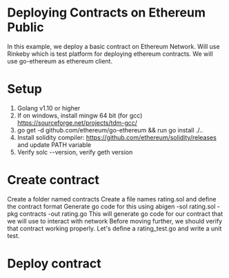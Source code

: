 # Deploying Contracts on Ethereum Public 
In this example, we deploy a basic contract on Ethereum Network. Will use Rinkeby which is test platform for deploying ethereum contracts. We will use
go-ethereum as ethereum client.

# Setup
1. Golang v1.10 or higher
2. If on windows, install mingw 64 bit (for gcc) https://sourceforge.net/projects/tdm-gcc/
3. go get -d github.com/ethereum/go-ethereum && run go install ./..
4. Install solidity compiler: https://github.com/ethereum/solidity/releases and update PATH variable
5. Verify solc --version, verify geth version

# Create contract
Create a folder named contracts
Create a file names rating.sol and define the contract format
Generate go code for this using
  abigen -sol rating.sol -pkg contracts -out rating.go
This will generate go code for our contract that we will use to interact with network
Before moving further, we should verify that contract working properly. Let's define a rating_test.go and write a unit test.
  
# Deploy contract
  
  
  
  

